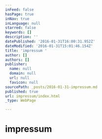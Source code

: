 ```yaml
---
inFeed: false
hasPage: true
inNav: true
inLanguage: null
starred: false
keywords: []
description: ''
datePublished: '2016-01-31T16:00:31.952Z'
dateModified: '2016-01-31T15:01:46.154Z'
title: 'impressum '
author: []
authors: []
publisher:
  name: null
  domain: null
  url: null
  favicon: null
sourcePath: _posts/2016-01-31-impressum.md
published: true
url: impressum/index.html
_type: WebPage

---
```

# impressum